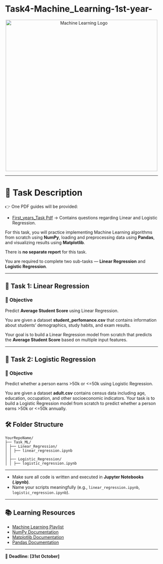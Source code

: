 # Task4-Machine_Learning-1st-year-


<p align="center">
  <img src="https://tse2.mm.bing.net/th/id/OIP.eHw1op1IxpRJ9g5ylzIncQHaEH?rs=1&pid=ImgDetMain&o=7&rm=3" alt="Machine Learning Logo" width="500"/>
</p>

---

# 📄 Task Description  

👉 One PDF guides will be provided:
- [First_years_Task Pdf](Task4/First_years_Machine_Learning.pdf) → Contains questions regarding Linear and Logistic Regression.

For this task, you will practice implementing Machine Learning algorithms from scratch using **NumPy**,
loading and preprocessing data using **Pandas**, and visualizing results using **Matplotlib**.

There is **no separate report** for this task.  

You are required to complete two sub-tasks — **Linear Regression** and **Logistic Regression**.

---

## 🧠 Task 1: Linear Regression  

### 🎯 Objective  

Predict **Average Student Score** using Linear Regression.

You are given a dataset **student_perfomance.csv** that contains information about students’ demographics, study habits, and exam
results.

Your goal is to build a Linear Regression model from scratch that predicts the **Average Student Score** based on multiple input features.

---

## 🧠 Task 2: Logistic Regression  

### 🎯 Objective  

Predict whether a person earns >50k or <=50k using Logistic Regression.

You are given a dataset **adult.csv** contains census data including age, education, occupation, and other socioeconomic indicators.
Your task is to build a Logistic Regression model from scratch to predict whether a person earns >50k or <=50k annually.


## 🛠️ Folder Structure  

```
YourRepoName/
├── Task_ML/
│ ├── Linear_Regression/
│ │ ├── linear_regression.ipynb
│ │
│ ├── Logistic_Regression/
│ │ ├── logistic_regression.ipynb

```
---

- Make sure all code is written and executed in **Jupyter Notebooks (.ipynb)**.
- Name your scripts meaningfully (e.g., `linear_regression.ipynb`, `logistic_regression.ipynb`).  

---

## 📚 Learning Resources  

* [Machine Learning Playlist](https://www.youtube.com/watch?v=vStJoetOxJg&list=PLkDaE6sCZn6FNC6YRfRQc_FbeQrF8BwGI) 
* [NumPy Documentation](https://numpy.org/doc/)  
* [Matplotlib Documentation](https://matplotlib.org/stable/users/index.html)
* [Pandas Documentation](https://pandas.pydata.org/docs/) 

---

📌 **Deadline:** **[31st October]**


